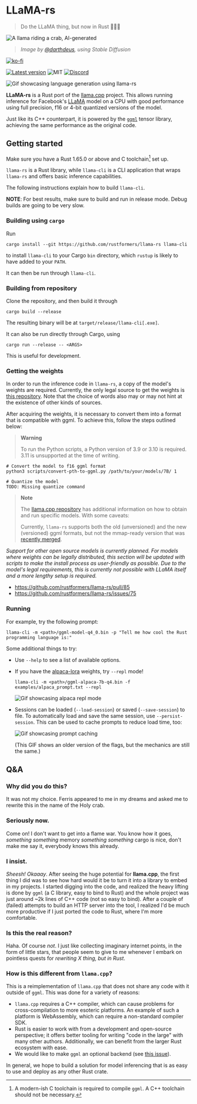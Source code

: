 # LLaMA-rs

<!-- markdownlint-disable-file MD026 -->

> Do the LLaMA thing, but now in Rust 🦀🚀🦙

![A llama riding a crab, AI-generated](./doc/resources/logo2.png)

> _Image by [@darthdeus](https://github.com/darthdeus/), using Stable Diffusion_

[![ko-fi](https://ko-fi.com/img/githubbutton_sm.svg)](https://ko-fi.com/F1F8DNO5D)

[![Latest version](https://img.shields.io/crates/v/llama-rs.svg)](https://crates.io/crates/llama_rs)
![MIT](https://img.shields.io/badge/license-MIT-blue.svg)
[![Discord](https://img.shields.io/discord/1085885067601137734)](https://discord.gg/YB9WaXYAWU)

![Gif showcasing language generation using llama-rs](./doc/resources/llama_gif.gif)

**LLaMA-rs** is a Rust port of the
[llama.cpp](https://github.com/ggerganov/llama.cpp) project. This allows running
inference for Facebook's [LLaMA](https://github.com/facebookresearch/llama)
model on a CPU with good performance using full precision, f16 or 4-bit
quantized versions of the model.

Just like its C++ counterpart, it is powered by the
[`ggml`](https://github.com/ggerganov/ggml) tensor library, achieving the same
performance as the original code.

## Getting started

Make sure you have a Rust 1.65.0 or above and C toolchain[^1] set up.

`llama-rs` is a Rust library, while `llama-cli` is a CLI application that wraps
`llama-rs` and offers basic inference capabilities.

The following instructions explain how to build `llama-cli`.

**NOTE**: For best results, make sure to build and run in release mode.
Debug builds are going to be very slow.

### Building using `cargo`

Run

```shell
cargo install --git https://github.com/rustformers/llama-rs llama-cli
```

to install `llama-cli` to your Cargo `bin` directory, which `rustup` is likely to
have added to your `PATH`.

It can then be run through `llama-cli`.

### Building from repository

Clone the repository, and then build it through

```shell
cargo build --release
```

The resulting binary will be at `target/release/llama-cli[.exe]`.

It can also be run directly through Cargo, using

```shell
cargo run --release -- <ARGS>
```

This is useful for development.

### Getting the weights

In order to run the inference code in `llama-rs`, a copy of the model's weights
are required. Currently, the only legal source to get the weights is [this
repository](https://github.com/facebookresearch/llama/blob/main/README.md#llama).
Note that the choice of words also may or may not hint at the existence of other
kinds of sources.

After acquiring the weights, it is necessary to convert them into a format that
is compatible with ggml. To achieve this, follow the steps outlined below:

> **Warning** 
> 
> To run the Python scripts, a Python version of 3.9 or 3.10 is required. 3.11
> is unsupported at the time of writing.


``` shell
# Convert the model to f16 ggml format
python3 scripts/convert-pth-to-ggml.py /path/to/your/models/7B/ 1

# Quantize the model
TODO: Missing quantize command
```

> **Note**
> 
> The [llama.cpp repository](https://github.com/ggerganov/llama.cpp) has
> additional information on how to obtain and run specific models. With some
> caveats:
>
> Currently, `llama-rs` supports both the old (unversioned) and the new
> (versioned) ggml formats, but not the mmap-ready version that was [recently
> merged](https://github.com/ggerganov/llama.cpp/pull/613).


*Support for other open source models is currently planned. For models where
weights can be legally distributed, this section will be updated with scripts to
make the install process as user-friendly as possible. Due to the model's legal
requirements, this is currently not possible with LLaMA itself and a more
lengthy setup is required.*

- https://github.com/rustformers/llama-rs/pull/85
- https://github.com/rustformers/llama-rs/issues/75


### Running

For example, try the following prompt:

```shell
llama-cli -m <path>/ggml-model-q4_0.bin -p "Tell me how cool the Rust programming language is:"
```

Some additional things to try:

- Use `--help` to see a list of available options.
- If you have the [alpaca-lora](https://github.com/tloen/alpaca-lora) weights,
  try `--repl` mode!

  ```shell
  llama-cli -m <path>/ggml-alpaca-7b-q4.bin -f examples/alpaca_prompt.txt --repl
  ```

  ![Gif showcasing alpaca repl mode](./doc/resources/alpaca_repl_screencap.gif)

- Sessions can be loaded (`--load-session`) or saved (`--save-session`) to file. To automatically load
  and save the same session, use `--persist-session`. This can be used to cache prompts to reduce load
  time, too:

  ![Gif showcasing prompt caching](./doc/resources/prompt_caching_screencap.gif)

  (This GIF shows an older version of the flags, but the mechanics are still the same.)

[^1]:
    A modern-ish C toolchain is required to compile `ggml`. A C++ toolchain
    should not be necessary.

## Q&A

### Why did you do this?

It was not my choice. Ferris appeared to me in my dreams and asked me
to rewrite this in the name of the Holy crab.

### Seriously now.

Come on! I don't want to get into a flame war. You know how it goes,
_something something_ memory _something something_ cargo is nice, don't make
me say it, everybody knows this already.

### I insist.

_Sheesh! Okaaay_. After seeing the huge potential for **llama.cpp**,
the first thing I did was to see how hard would it be to turn it into a
library to embed in my projects. I started digging into the code, and realized
the heavy lifting is done by `ggml` (a C library, easy to bind to Rust) and
the whole project was just around ~2k lines of C++ code (not so easy to bind).
After a couple of (failed) attempts to build an HTTP server into the tool, I
realized I'd be much more productive if I just ported the code to Rust, where
I'm more comfortable.

### Is this the real reason?

Haha. Of course _not_. I just like collecting imaginary internet
points, in the form of little stars, that people seem to give to me whenever I
embark on pointless quests for _rewriting X thing, but in Rust_.

### How is this different from `llama.cpp`?

This is a reimplementation of `llama.cpp` that does not share any code with it
outside of `ggml`. This was done for a variety of reasons:

- `llama.cpp` requires a C++ compiler, which can cause problems for
  cross-compilation to more esoteric platforms. An example of such a platform
  is WebAssembly, which can require a non-standard compiler SDK.
- Rust is easier to work with from a development and open-source perspective;
  it offers better tooling for writing "code in the large" with many other
  authors. Additionally, we can benefit from the larger Rust ecosystem with
  ease.
- We would like to make `ggml` an optional backend
  (see [this issue](https://github.com/rustformers/llama-rs/issues/31)).

In general, we hope to build a solution for model inferencing that is as easy
to use and deploy as any other Rust crate.
